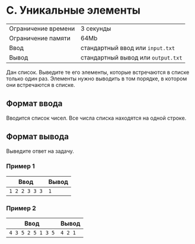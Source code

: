 # C. Уникальные элементы

|                     |                                    |
| ------------------- | ---------------------------------- |
| Ограничение времени | 3 секунды                          |
| Ограничение памяти  | 64Mb                               |
| Ввод                | стандартный ввод или `input.txt`   |
| Вывод               | стандартный вывод или `output.txt` |

Дан список. Выведите те его элементы, которые встречаются в списке только один раз. Элементы нужно выводить в том порядке, в котором они встречаются в списке.

## Формат ввода

Вводится список чисел. Все числа списка находятся на одной строке.

## Формат вывода

Выведите ответ на задачу.

### Пример 1

| Ввод          | Вывод |
| ------------- | ----- |
| `1 2 2 3 3 3` | `1`   |

### Пример 2

| Ввод              | Вывод   |
| ----------------- | ------- |
| `4 3 5 2 5 1 3 5` | `4 2 1` |
